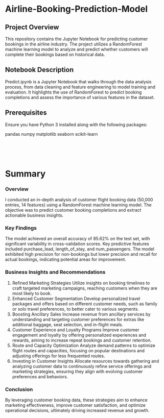 # Airline-Booking-Prediction-Model

## Project Overview
This repository contains the Jupyter Notebook for predicting customer bookings in the airline industry. The project utilizes a RandomForest machine learning model to analyze and predict whether customers will complete their bookings based on historical data.

## Notebook Description
Predict.ipynb is a Jupyter Notebook that walks through the data analysis process, from data cleaning and feature engineering to model training and evaluation. It highlights the use of RandomForest to predict booking completions and assess the importance of various features in the dataset.

## Prerequisites
Ensure you have Python 3 installed along with the following packages:

pandas
numpy
matplotlib
seaborn
scikit-learn

<br><br><br>
# Summary
### Overview
I conducted an in-depth analysis of customer flight booking data (50,000 entries, 14 features) using a RandomForest machine learning model. The objective was to predict customer booking completions and extract actionable business insights.

### Key Findings
The model achieved an overall accuracy of 85.62% on the test set, with significant variability in cross-validation scores.
Key predictive features included purchase_lead, length_of_stay, and num_passengers.
The model exhibited high precision for non-bookings but lower precision and recall for actual bookings, indicating potential areas for improvement.

### Business Insights and Recommendations
1. Refined Marketing Strategies
Utilize insights on booking timelines to craft targeted marketing campaigns, reaching customers when they are most likely to book.
2. Enhanced Customer Segmentation
Develop personalized travel packages and offers based on different customer needs, such as family or solo travel preferences, to better cater to various segments.
3. Boosting Ancillary Sales
Increase revenue from ancillary services by understanding and targeting customer preferences for extras like additional baggage, seat selection, and in-flight meals.
4. Customer Experience and Loyalty Programs
Improve customer engagement and loyalty by offering personalized experiences and rewards, aiming to increase repeat bookings and customer retention.
5. Route and Capacity Optimization
Analyze demand patterns to optimize flight routes and capacities, focusing on popular destinations and adjusting offerings for less frequented routes.
6. Investing in Customer Insights
Allocate resources towards gathering and analyzing customer data to continuously refine service offerings and marketing strategies, ensuring they align with evolving customer preferences and behaviors.

### Conclusion
By leveraging customer booking data, these strategies aim to enhance marketing effectiveness, improve customer satisfaction, and optimize operational decisions, ultimately driving increased revenue and growth.
